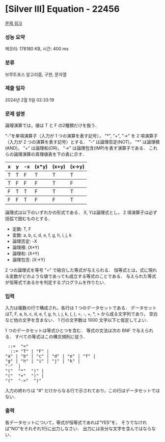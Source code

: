 # [Silver III] Equation - 22456 

[문제 링크](https://www.acmicpc.net/problem/22456) 

### 성능 요약

메모리: 178180 KB, 시간: 400 ms

### 분류

브루트포스 알고리즘, 구현, 문자열

### 제출 일자

2024년 2월 5일 02:33:19

### 문제 설명

<p>論理演算では，値は T と F の2種類だけを扱う．</p>

<p>"-"を単項演算子（入力が 1 つの演算を表す記号）， "*", "+", "->" を 2 項演算子（入力が 2 つの演算を表す記号）とする． "-" は論理否定(NOT)， "*" は論理積(AND)， "+" は論理和(OR)， "->" は論理包含(IMP)を表す演算子である． これらの論理演算の真理値表を下の表に示す．</p>

<table class="table table-bordered table-center-40">
	<thead>
		<tr>
			<th>x</th>
			<th>y</th>
			<th>-x</th>
			<th>(x*y)</th>
			<th>(x+y)</th>
			<th>(x->y)</th>
		</tr>
	</thead>
	<tbody>
		<tr>
			<td>T</td>
			<td>T</td>
			<td>F</td>
			<td>T</td>
			<td>T</td>
			<td>T</td>
		</tr>
	</tbody>
	<tbody>
		<tr>
			<td>T</td>
			<td>F</td>
			<td>F</td>
			<td>F</td>
			<td>T</td>
			<td>F</td>
		</tr>
	</tbody>
	<tbody>
		<tr>
			<td>F</td>
			<td>T</td>
			<td>T</td>
			<td>F</td>
			<td>T</td>
			<td>T</td>
		</tr>
	</tbody>
	<tbody>
		<tr>
			<td>F</td>
			<td>F</td>
			<td>T</td>
			<td>F</td>
			<td>F</td>
			<td>T</td>
		</tr>
	</tbody>
</table>

<p>論理式は以下のいずれかの形式である． X, Yは論理式とし， 2 項演算子は必ず括弧で囲むものとする．</p>

<ul>
	<li>定数: T, F</li>
	<li>変数: a, b, c, d, e, f, g, h, i, j, k</li>
	<li>論理否定: -X</li>
	<li>論理積: (X*Y)</li>
	<li>論理和: (X+Y)</li>
	<li>論理包含: (X->Y)</li>
</ul>

<p>2 つの論理式を等号 "=" で結合した等式が与えられる． 恒等式とは，式に現れる変数がどのような値であっても成立する等式のことである． 与えられた等式が恒等式であるかを判定するプログラムを作りたい．</p>

### 입력 

 <p>入力は複数の行で構成され，各行は 1 つのデータセットである． データセットはT, F, a, b, c, d, e, f, g, h, i, j, k, (, ), =, -, +, *, > から成る文字列であり， 空白など他の文字を含まない． 1 行の文字数は 1000 文字以下と仮定してよい．</p>

<p>1 つのデータセットは等式ひとつを含む． 等式の文法は次の BNF で与えられる． すべての等式はこの構文規則に従う．</p>

<pre><equation> ::= <formula> "=" <formula>
<formula>  ::= "T" | "F" |
"a" | "b" | "c" | "d" | "e" | "f" |
"g" | "h" | "i" | "j" | "k" |
"-" <formula> |
"(" <formula> "*" <formula> ")" |
"(" <formula> "+" <formula> ")" |
"(" <formula> "->" <formula> ")"
</pre>

<p>入力の終わりは "#" だけからなる行で示されており，この行はデータセットではない．</p>

### 출력 

 <p>各データセットについて，等式が恒等式であれば“YES”を， そうでなければ“NO”をそれぞれ1行に出力しなさい． 出力には余分な文字を含んではならない．</p>

